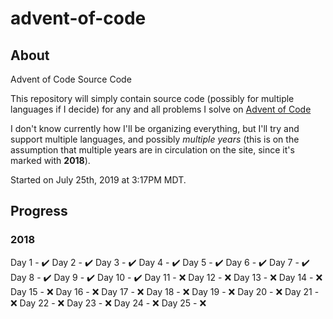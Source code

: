 # advent-of-code

## About

Advent of Code Source Code

This repository will simply contain source code (possibly for multiple languages if I decide) for any and all problems I solve on [Advent of Code](https://adventofcode.com)

I don't know currently how I'll be organizing everything, but I'll try and support multiple languages, and possibly *multiple years* (this is on the assumption that multiple years are in circulation on the site, since it's marked with **2018**).

Started on July 25th, 2019 at 3:17PM MDT.

## Progress

### 2018

Day 1 - :heavy_check_mark:
Day 2 - :heavy_check_mark:
Day 3 - :heavy_check_mark:
Day 4 - :heavy_check_mark:
Day 5 - :heavy_check_mark:
Day 6 - :heavy_check_mark:
Day 7 - :heavy_check_mark:
Day 8 - :heavy_check_mark:
Day 9 - :heavy_check_mark:
Day 10 - :heavy_check_mark:
Day 11 - :x:
Day 12 - :x:
Day 13 - :x:
Day 14 - :x:
Day 15 - :x:
Day 16 - :x:
Day 17 - :x:
Day 18 - :x:
Day 19 - :x:
Day 20 - :x:
Day 21 - :x:
Day 22 - :x:
Day 23 - :x:
Day 24 - :x:
Day 25 - :x: